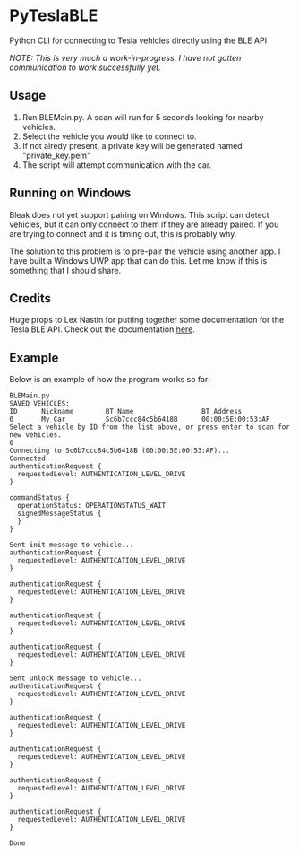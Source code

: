 # PyTeslaBLE
Python CLI for connecting to Tesla vehicles directly using the BLE API

*NOTE: This is very much a work-in-progress. I have not gotten communication to work successfully yet.*


## Usage
1. Run BLEMain.py. A scan will run for 5 seconds looking for nearby vehicles.
2. Select the vehicle you would like to connect to.
3. If not alredy present, a private key will be generated named "private_key.pem"
4. The script will attempt communication with the car.

## Running on Windows
Bleak does not yet support pairing on Windows. This script can detect vehicles, but it can only connect to them if they are already paired. If you are trying to connect and it is timing out, this is probably why.

The solution to this problem is to pre-pair the vehicle using another app. I have built a Windows UWP app that can do this. Let me know if this is something that I should share.

## Credits
Huge props to Lex Nastin for putting together some documentation for the Tesla BLE API. Check out the documentation [here](https://teslabtapi.lexnastin.com/).


## Example
Below is an example of how the program works so far:
```
BLEMain.py
SAVED VEHICLES:
ID      Nickname        BT Name                 BT Address
0       My_Car          Sc6b7ccc84c5b6418B      00:00:5E:00:53:AF
Select a vehicle by ID from the list above, or press enter to scan for new vehicles.
0
Connecting to Sc6b7ccc84c5b6418B (00:00:5E:00:53:AF)...
Connected
authenticationRequest {
  requestedLevel: AUTHENTICATION_LEVEL_DRIVE
}

commandStatus {
  operationStatus: OPERATIONSTATUS_WAIT
  signedMessageStatus {
  }
}

Sent init message to vehicle...
authenticationRequest {
  requestedLevel: AUTHENTICATION_LEVEL_DRIVE
}

authenticationRequest {
  requestedLevel: AUTHENTICATION_LEVEL_DRIVE
}

authenticationRequest {
  requestedLevel: AUTHENTICATION_LEVEL_DRIVE
}

authenticationRequest {
  requestedLevel: AUTHENTICATION_LEVEL_DRIVE
}

Sent unlock message to vehicle...
authenticationRequest {
  requestedLevel: AUTHENTICATION_LEVEL_DRIVE
}

authenticationRequest {
  requestedLevel: AUTHENTICATION_LEVEL_DRIVE
}

authenticationRequest {
  requestedLevel: AUTHENTICATION_LEVEL_DRIVE
}

authenticationRequest {
  requestedLevel: AUTHENTICATION_LEVEL_DRIVE
}

authenticationRequest {
  requestedLevel: AUTHENTICATION_LEVEL_DRIVE
}

Done
```